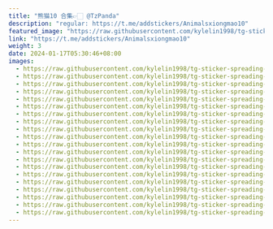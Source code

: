 ```yaml
---
title: "熊猫10 合集👉🏻 @TzPanda"
description: "regular: https://t.me/addstickers/Animalsxiongmao10"
featured_image: "https://raw.githubusercontent.com/kylelin1998/tg-sticker-spreading-worldwide-images/main/img/971de216-dac1-4a8a-93d9-647f2b9ab35a.jpg"
link: "https://t.me/addstickers/Animalsxiongmao10"
weight: 3
date: 2024-01-17T05:30:46+08:00
images:
  - https://raw.githubusercontent.com/kylelin1998/tg-sticker-spreading-worldwide-images/main/img/971de216-dac1-4a8a-93d9-647f2b9ab35a.jpg
  - https://raw.githubusercontent.com/kylelin1998/tg-sticker-spreading-worldwide-images/main/img/c708e3de-a0d3-4346-9406-f34b69984286.jpg
  - https://raw.githubusercontent.com/kylelin1998/tg-sticker-spreading-worldwide-images/main/img/330183ff-d07d-447c-a374-b28fa564ea80.jpg
  - https://raw.githubusercontent.com/kylelin1998/tg-sticker-spreading-worldwide-images/main/img/1d0bb7e3-5a9a-427a-8374-d310b18e1e37.jpg
  - https://raw.githubusercontent.com/kylelin1998/tg-sticker-spreading-worldwide-images/main/img/a9955a2f-1999-418d-9ebb-e379a8c91553.jpg
  - https://raw.githubusercontent.com/kylelin1998/tg-sticker-spreading-worldwide-images/main/img/7e6c4997-f436-4a25-be54-6122084ed564.jpg
  - https://raw.githubusercontent.com/kylelin1998/tg-sticker-spreading-worldwide-images/main/img/04520ff6-3c68-4eec-bae8-30fa4de232c7.jpg
  - https://raw.githubusercontent.com/kylelin1998/tg-sticker-spreading-worldwide-images/main/img/871d2570-e454-4318-9915-013d23a99c6b.jpg
  - https://raw.githubusercontent.com/kylelin1998/tg-sticker-spreading-worldwide-images/main/img/40fa0031-76fb-42bc-88b4-15f0c02687f0.jpg
  - https://raw.githubusercontent.com/kylelin1998/tg-sticker-spreading-worldwide-images/main/img/884c58b6-901c-4441-8079-24b70d07a285.jpg
  - https://raw.githubusercontent.com/kylelin1998/tg-sticker-spreading-worldwide-images/main/img/9238beb6-f75a-49a3-be9a-fd948358596d.jpg
  - https://raw.githubusercontent.com/kylelin1998/tg-sticker-spreading-worldwide-images/main/img/002b63f0-ebb4-4847-b10b-02ebddceb2b7.jpg
  - https://raw.githubusercontent.com/kylelin1998/tg-sticker-spreading-worldwide-images/main/img/40d72f00-4618-42a4-a536-9260b34f3db8.jpg
  - https://raw.githubusercontent.com/kylelin1998/tg-sticker-spreading-worldwide-images/main/img/8be06a85-701a-49f0-946b-4403d8c62a5c.jpg
  - https://raw.githubusercontent.com/kylelin1998/tg-sticker-spreading-worldwide-images/main/img/83139b30-7cc8-4bc4-a2b6-725dd904015b.jpg
  - https://raw.githubusercontent.com/kylelin1998/tg-sticker-spreading-worldwide-images/main/img/5628a617-31d2-42c5-a44b-a32148b8b4bb.jpg
  - https://raw.githubusercontent.com/kylelin1998/tg-sticker-spreading-worldwide-images/main/img/b0344ccb-4aad-4928-a0cf-02531aca1796.jpg
  - https://raw.githubusercontent.com/kylelin1998/tg-sticker-spreading-worldwide-images/main/img/f2b616ba-d35f-414c-9fc8-aebcff8c7e65.jpg
  - https://raw.githubusercontent.com/kylelin1998/tg-sticker-spreading-worldwide-images/main/img/846ca5a1-5330-457d-9ac3-955cb9731ca0.jpg
  - https://raw.githubusercontent.com/kylelin1998/tg-sticker-spreading-worldwide-images/main/img/e85f285c-d65b-43f1-8f17-e4e7b8a556a3.jpg
---
```

